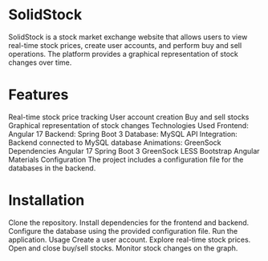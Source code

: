 # SolidStock

SolidStock is a stock market exchange website that allows users to view real-time stock prices, create user accounts, and perform buy and sell operations. The platform provides a graphical representation of stock changes over time.

# Features

Real-time stock price tracking
User account creation
Buy and sell stocks
Graphical representation of stock changes
Technologies Used
Frontend: Angular 17
Backend: Spring Boot 3
Database: MySQL
API Integration: Backend connected to MySQL database
Animations: GreenSock
Dependencies
Angular 17
Spring Boot 3
GreenSock
LESS
Bootstrap
Angular Materials
Configuration
The project includes a configuration file for the databases in the backend.

# Installation

Clone the repository.
Install dependencies for the frontend and backend.
Configure the database using the provided configuration file.
Run the application.
Usage
Create a user account.
Explore real-time stock prices.
Open and close buy/sell stocks.
Monitor stock changes on the graph.

